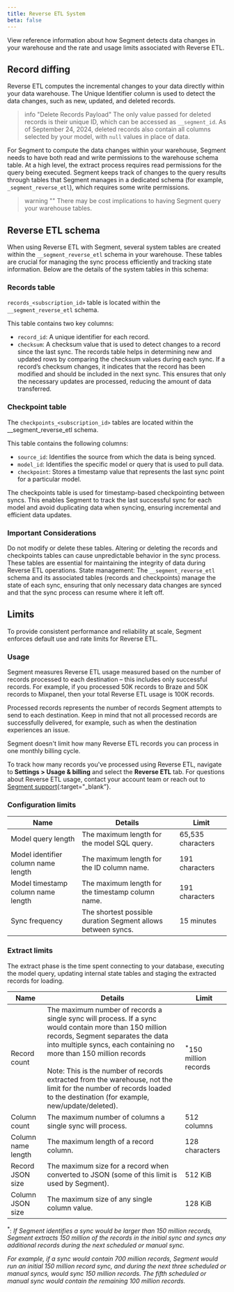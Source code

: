 ```yaml
---
title: Reverse ETL System
beta: false 
---
```


View reference information about how Segment detects data changes in your warehouse and the rate and usage limits associated with Reverse ETL. 

## Record diffing
Reverse ETL computes the incremental changes to your data directly within your data warehouse. The Unique Identifier column is used to detect the data changes, such as new, updated, and deleted records.

> info "Delete Records Payload"
> The only value passed for deleted records is their unique ID, which can be accessed as `__segment_id`. As of September 24, 2024, deleted records also contain all columns selected by your model, with `null` values in place of data.  

For Segment to compute the data changes within your warehouse, Segment needs to have both read and write permissions to the warehouse schema table. At a high level, the extract process requires read permissions for the query being executed. Segment keeps track of changes to the query results through tables that Segment manages in a dedicated schema (for example, `_segment_reverse_etl`), which requires some write permissions.

> warning ""
> There may be cost implications to having Segment query your warehouse tables.

## Reverse ETL schema
When using Reverse ETL with Segment, several system tables are created within the `__segment_reverse_etl` schema in your warehouse. These tables are crucial for managing the sync process efficiently and tracking state information. Below are the details of the system tables in this schema:

### Records table

`records_<subscription_id>` table is located within the ` __segment_reverse_etl` schema. 

This table contains two key columns:

- `record_id`: A unique identifier for each record.
- `checksum`: A checksum value that is used to detect changes to a record since the last sync.
The records table helps in determining new and updated rows by comparing the checksum values during each sync. If a record’s checksum changes, it indicates that the record has been modified and should be included in the next sync. This ensures that only the necessary updates are processed, reducing the amount of data transferred.

### Checkpoint table

The `checkpoints_<subscription_id>` tables are located within the __segment_reverse_etl schema.

This table contains the following columns:

- `source_id`: Identifies the source from which the data is being synced.
- `model_id`: Identifies the specific model or query that is used to pull data.
- `checkpoint`: Stores a timestamp value that represents the last sync point for a particular model.

The checkpoints table is used for timestamp-based checkpointing between syncs. This enables Segment to track the last successful sync for each model and avoid duplicating data when syncing, ensuring incremental and efficient data updates.

### Important Considerations

Do not modify or delete these tables. Altering or deleting the records and checkpoints tables can cause unpredictable behavior in the sync process. These tables are essential for maintaining the integrity of data during Reverse ETL operations.
State management: The `__segment_reverse_etl` schema and its associated tables (records and checkpoints) manage the state of each sync, ensuring that only necessary data changes are synced and that the sync process can resume where it left off.


## Limits
To provide consistent performance and reliability at scale, Segment enforces default use and rate limits for Reverse ETL.

### Usage
Segment measures Reverse ETL usage measured based on the number of records processed to each destination – this includes only successful records. For example, if you processed 50K records to Braze and 50K records to Mixpanel, then your total Reverse ETL usage is 100K records.

Processed records represents the number of records Segment attempts to send to each destination. Keep in mind that not all processed records are successfully delivered, for example, such as when the destination experiences an issue.

Segment doesn't limit how many Reverse ETL records you can process in one monthly billing cycle. 

To track how many records you've processed using Reverse ETL, navigate to **Settings > Usage & billing** and select the **Reverse ETL** tab. For questions about Reverse ETL usage, contact your account team or reach out to [Segment support](segment.com/help/contact){:target="_blank”}. 


### Configuration limits

Name | Details | Limit
--------- | ------- | ------
Model query length | The maximum length for the model SQL query. | 65,535 characters
Model identifier column name length | The maximum length for the ID column name. | 191 characters
Model timestamp column name length | The maximum length for the timestamp column name. | 191 characters
Sync frequency | The shortest possible duration Segment allows between syncs. | 15 minutes

### Extract limits
The extract phase is the time spent connecting to your database, executing the model query, updating internal state tables and staging the extracted records for loading.

Name | Details | Limit
----- | ------- | ------
Record count | The maximum number of records a single sync will process. If a sync would contain more than 150 million records, Segment separates the data into multiple syncs, each containing no more than 150 million records <br><br> Note: This is the number of records extracted from the warehouse, not the limit for the number of records loaded to the destination (for example, new/update/deleted). | <sup>*</sup>150 million records
Column count | The maximum number of columns a single sync will process. | 512 columns
Column name length | The maximum length of a record column. | 128 characters
Record JSON size | The maximum size for a record when converted to JSON (some of this limit is used by Segment). | 512 KiB
Column JSON size | The maximum size of any single column value. | 128 KiB

<sup>*</sup>: _If Segment identifies a sync would be larger than 150 million records, Segment extracts 150 million of the records in the initial sync and syncs any additional records during the next scheduled or manual sync._ 

_For example, if a sync would contain 700 million records, Segment would run an initial 150 million record sync, and during the next three scheduled or manual syncs, would sync 150 million records. The fifth scheduled or manual sync would contain the remaining 100 million records._ 
